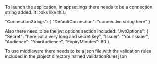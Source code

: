 To launch the application, in appsettings there needs to be a connection string added. It looks like this:

"ConnectionStrings": { "DefaultConnection": "connection string here" }

Also there need to be the jwt options section included:
"JwtOptions": {
    "Secret": "here put a very long and secret key",
    "Issuer": "YourIssuer",
    "Audience": "YourAudience",
    "ExpiryMinutes": 60
  }

  To use middleware there needs to be a json file with the validation rules included in the project directory named validationRules.json